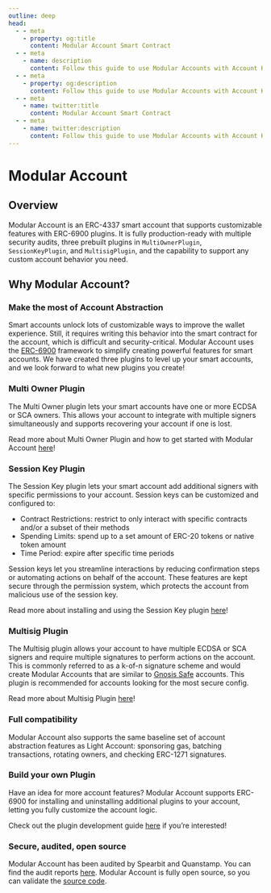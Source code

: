 ```yaml
---
outline: deep
head:
  - - meta
    - property: og:title
      content: Modular Account Smart Contract
  - - meta
    - name: description
      content: Follow this guide to use Modular Accounts with Account Kit, a vertically integrated stack for building apps that support ERC-4337 and ERC-6900.
  - - meta
    - property: og:description
      content: Follow this guide to use Modular Accounts with Account Kit, a vertically integrated stack for building apps that support ERC-4337 and ERC-6900.
  - - meta
    - name: twitter:title
      content: Modular Account Smart Contract
  - - meta
    - name: twitter:description
      content: Follow this guide to use Modular Accounts with Account Kit, a vertically integrated stack for building apps that support ERC-4337 and ERC-6900.
---
```


# Modular Account

## Overview

Modular Account is an ERC-4337 smart account that supports customizable features with ERC-6900 plugins. It is fully production-ready with multiple security audits, three prebuilt plugins in `MultiOwnerPlugin`, `SessionKeyPlugin`, and `MultisigPlugin`, and the capability to support any custom account behavior you need.

## Why Modular Account?

### Make the most of Account Abstraction

Smart accounts unlock lots of customizable ways to improve the wallet experience. Still, it requires writing this behavior into the smart contract for the account, which is difficult and security-critical. Modular Account uses the [ERC-6900](https://eips.ethereum.org/EIPS/eip-6900) framework to simplify creating powerful features for smart accounts. We have created three plugins to level up your smart accounts, and we look forward to what new plugins you create!

### Multi Owner Plugin

The Multi Owner plugin lets your smart accounts have one or more ECDSA or SCA owners. This allows your account to integrate with multiple signers simultaneously and supports recovering your account if one is lost.

Read more about Multi Owner Plugin and how to get started with Modular Account [here](/using-smart-accounts/transfer-ownership/modular-account)!

### Session Key Plugin

The Session Key plugin lets your smart account add additional signers with specific permissions to your account.
Session keys can be customized and configured to:

- Contract Restrictions: restrict to only interact with specific contracts and/or a subset of their methods
- Spending Limits: spend up to a set amount of ERC-20 tokens or native token amount
- Time Period: expire after specific time periods

Session keys let you streamline interactions by reducing confirmation steps or automating actions on behalf of the account. These features are kept secure through the permission system, which protects the account from malicious use of the session key.

Read more about installing and using the Session Key plugin [here](/using-smart-accounts/session-keys/)!

### Multisig Plugin

The Multisig plugin allows your account to have multiple ECDSA or SCA signers and require multiple signatures to perform actions on the account. This is commonly referred to as a k-of-n signature scheme and would create Modular Accounts that are similar to [Gnosis Safe](https://safe.global/) accounts. This plugin is recommended for accounts looking for the most secure config.

Read more about Multisig Plugin [here](/smart-accounts/modular-account/multisig-plugin/index.md)!

### Full compatibility

Modular Account also supports the same baseline set of account abstraction features as Light Account: sponsoring gas, batching transactions, rotating owners, and checking ERC-1271 signatures.

### Build your own Plugin

Have an idea for more account features? Modular Account supports ERC-6900 for installing and uninstalling additional plugins to your account, letting you fully customize the account logic.

Check out the plugin development guide [here](https://www.notion.so/alchemotion/How-to-write-an-ERC-6900-Plugin-8ef518630b1a43a1b301723925407ec5?utm_content=8ef51863-0b1a-43a1-b301-723925407ec5&utm_campaign=T06RY9YKG&n=slack&n=slack_link_unfurl&pvs=6) if you’re interested!

### Secure, audited, open source

Modular Account has been audited by Spearbit and Quanstamp. You can find the audit reports [here](https://github.com/alchemyplatform/modular-account/tree/develop/audits). Modular Account is fully open source, so you can validate the [source code](https://github.com/alchemyplatform/modular-account).

<!--@include: ../../resources/bbp.md-->
